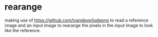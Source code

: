 # rearange
making use of https://github.com/lvandeve/lodepng to read a reference image and an input image to rearange the pixels in the input image to look like the reference.

